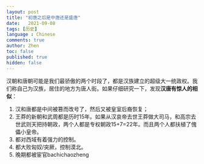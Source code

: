 ```yaml
---
layout: post
title: "初唐之后是中唐还是盛唐"
date:   2021-09-08
tags: [历史]
language : Chinese
comments: true
author: Zhen
toc: false
published: true
hidden: false
---
```

汉朝和唐朝可能是我们最骄傲的两个时段了，都是汉族建立的超级大一统政权。我们称自己为汉族，居住的地方为唐人街。如果仔细研究一下，发现**汉唐有惊人的相似**：

 1. 汉和唐都是中间被篡而改号了，然后又被皇室后裔恢复；
 2. 王莽的新朝和武周都是历时15年。如果从汉哀帝去世王莽做大司马，和高宗去世武则天把持朝政，两个人都是专权朝政15+7=22年。而且两个人都扶植了傀儡小皇帝。
 3. 都对西域有着强力的控制。
 4. 都大败匈奴/突厥，控制漠北。
 5. 晚期都被宦官bachichaozheng
<!--stackedit_data:
eyJoaXN0b3J5IjpbODM4NTU3NjE3LC04OTEyNTQ0MSw4MTUzNj
Y3NTUsLTE4OTgwODE5ODksNTU5NTA0NDMyXX0=
-->